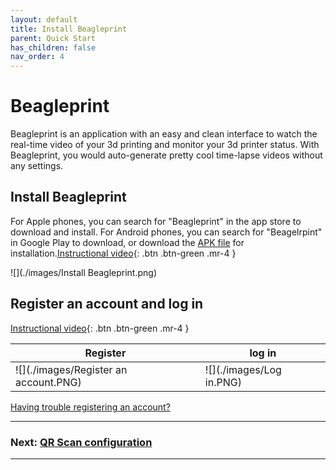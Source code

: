 ```yaml
---
layout: default
title: Install Beagleprint
parent: Quick Start
has_children: false
nav_order: 4
---
```


# Beagleprint

Beagleprint is an application with an easy and clean interface to watch the real-time video of your 3d printing and monitor your 3d printer status. With Beagleprint, you would auto-generate pretty cool time-lapse videos without any settings.


## Install Beagleprint

For Apple phones, you can search for "Beagleprint" in the app store to download and install. For Android phones, you can search for "Beagelrpint" in Google Play to download, or download the [APK file](https://www.3dprinteraccessories.shop/pages/download) for installation.[Instructional video](https://www.youtube.com/watch?v=PKNqwQTrR9c&list=PLSc0XAQ8RossfF7Z-SkeIvYP2vs1O8vf-&index=13){: .btn .btn-green .mr-4 }

![](./images/Install Beagleprint.png)

## Register an account and log in

[Instructional video](https://www.youtube.com/watch?v=0arhcrNvyWE&list=PLSc0XAQ8RossfF7Z-SkeIvYP2vs1O8vf-&index=1){: .btn .btn-green .mr-4 }


| Register | log in |
|--|--|
|![](./images/Register an account.PNG)|![](./images/Log in.PNG)|




[Having trouble registering an account?](/Beaglecam/docs/FAQ)

----

### Next: [QR Scan configuration](/Beaglecam/docs/Quick%20Start%20for%20Beagle%20Camera/Camera%20Networking.md)

----